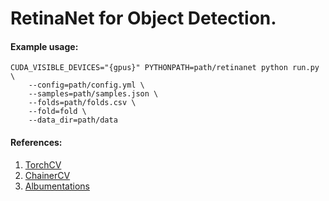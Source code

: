 # RetinaNet for Object Detection.

#### Example usage:
````
CUDA_VISIBLE_DEVICES="{gpus}" PYTHONPATH=path/retinanet python run.py \
    --config=path/config.yml \
    --samples=path/samples.json \
    --folds=path/folds.csv \
    --fold=fold \
    --data_dir=path/data
````


#### References: 
1. [TorchCV](https://github.com/kuangliu/torchcv)
2. [ChainerCV](https://github.com/chainer/chainercv)
3. [Albumentations](https://github.com/albu/albumentations)
